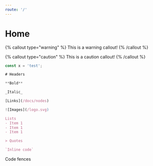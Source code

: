 ```yaml
---
route: '/'
---
```

# Home

{% callout type="warning" %}
This is a warning callout!
{% /callout %}

{% callout type="caution" %}
This is a caution callout!
{% /callout %}

```js
const x = 'test';

# Headers

**Bold**

_Italic_

[Links](/docs/nodes)

![Images](/logo.svg)

Lists
- Item 1
- Item 1
- Item 1

> Quotes

`Inline code`

```
Code fences
```